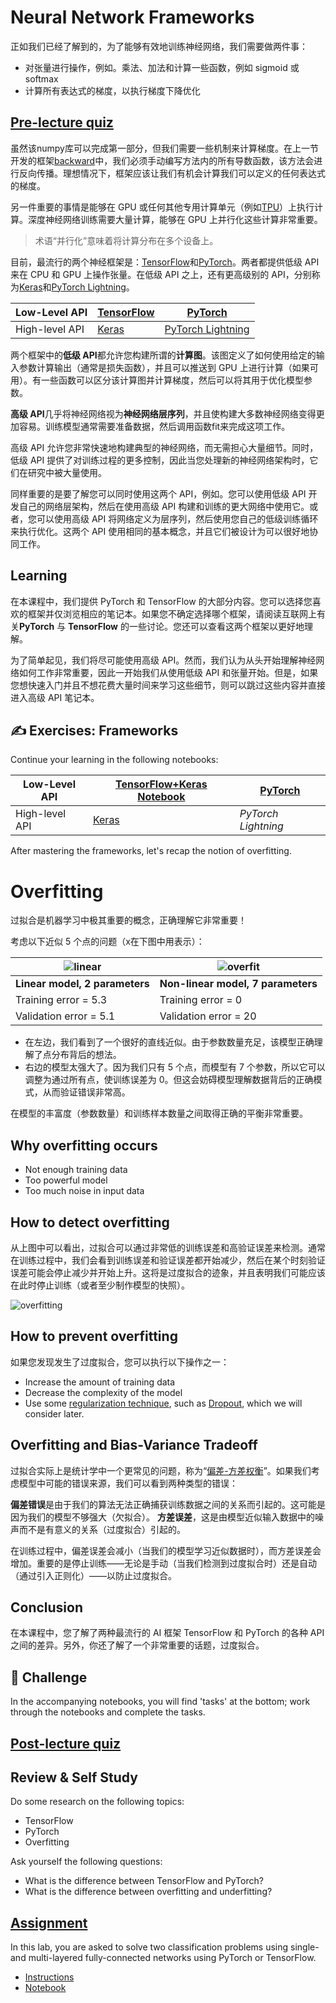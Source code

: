 # Neural Network Frameworks

<!-- As we have learned already, to be able to train neural networks efficiently we need to do two things: -->
正如我们已经了解到的，为了能够有效地训练神经网络，我们需要做两件事：

<!-- * To operate on tensors, eg. to multiply, add, and compute some functions such as sigmoid or softmax
* To compute gradients of all expressions, in order to perform gradient descent optimization -->

* 对张量进行操作，例如。乘法、加法和计算一些函数，例如 sigmoid 或 softmax
* 计算所有表达式的梯度，以执行梯度下降优化

## [Pre-lecture quiz](https://red-field-0a6ddfd03.1.azurestaticapps.net/quiz/105)

<!-- While the `numpy` library can do the first part, we need some mechanism to compute gradients. In [our framework](../04-OwnFramework/OwnFramework.ipynb) that we have developed in the previous section we had to manually program all derivative functions inside the `backward` method, which does backpropagation. Ideally, a framework should give us the opportunity to compute gradients of *any expression* that we can define. -->

虽然该numpy库可以完成第一部分，但我们需要一些机制来计算梯度。在上一节开发的框架[backward](../04-OwnFramework/OwnFramework.ipynb)中，我们必须手动编写方法内的所有导数函数，该方法会进行反向传播。理想情况下，框架应该让我们有机会计算我们可以定义的任何表达式的梯度。

<!-- Another important thing is to be able to perform computations on GPU, or any other specialized compute units, such as [TPU](https://en.wikipedia.org/wiki/Tensor_Processing_Unit). Deep neural network training requires *a lot* of computations, and to be able to parallelize those computations on GPUs is very important. -->

另一件重要的事情是能够在 GPU 或任何其他专用计算单元（例如[TPU](https://en.wikipedia.org/wiki/Tensor_Processing_Unit)）上执行计算。深度神经网络训练需要大量计算，能够在 GPU 上并行化这些计算非常重要。

<!-- > ✅ The term 'parallelize' means to distribute the computations over multiple devices. -->
> 术语“并行化”意味着将计算分布在多个设备上。

<!-- Currently, the two most popular neural frameworks are: [TensorFlow](http://TensorFlow.org) and [PyTorch](https://pytorch.org/). Both provide a low-level API to operate with tensors on both CPU and GPU. On top of the low-level API, there is also higher-level API, called [Keras](https://keras.io/) and [PyTorch Lightning](https://pytorchlightning.ai/) correspondingly. -->

目前，最流行的两个神经框架是：[TensorFlow](http://TensorFlow.org)和[PyTorch](https://pytorch.org/)。两者都提供低级 API 来在 CPU 和 GPU 上操作张量。在低级 API 之上，还有更高级别的 API，分别称为[Keras](https://keras.io/)和[PyTorch Lightning](https://pytorchlightning.ai/)。

Low-Level API | [TensorFlow](http://TensorFlow.org) | [PyTorch](https://pytorch.org/)
--------------|-------------------------------------|--------------------------------
High-level API| [Keras](https://keras.io/) | [PyTorch Lightning](https://pytorchlightning.ai/)

<!-- **Low-level APIs** in both frameworks allow you to build so-called **computational graphs**. This graph defines how to compute the output (usually the loss function) with given input parameters, and can be pushed for computation on GPU, if it is available. There are functions to differentiate this computational graph and compute gradients, which can then be used for optimizing model parameters. -->

两个框架中的**低级 API**都允许您构建所谓的**计算图**。该图定义了如何使用给定的输入参数计算输出（通常是损失函数），并且可以推送到 GPU 上进行计算（如果可用）。有一些函数可以区分该计算图并计算梯度，然后可以将其用于优化模型参数。

<!-- **High-level APIs** pretty much consider neural networks as a **sequence of layers**, and make constructing most of the neural networks much easier. Training the model usually requires preparing the data and then calling a `fit` function to do the job. -->

**高级 API**几乎将神经网络视为**神经网络层序列**，并且使构建大多数神经网络变得更加容易。训练模型通常需要准备数据，然后调用函数fit来完成这项工作。

<!-- The high-level API allows you to construct typical neural networks very quickly without worrying about lots of details. At the same time, low-level API offer much more control over the training process, and thus they are used a lot in research, when you are dealing with new neural network architectures. -->
高级 API 允许您非常快速地构建典型的神经网络，而无需担心大量细节。同时，低级 API 提供了对训练过程的更多控制，因此当您处理新的神经网络架构时，它们在研究中被大量使用。


<!-- It is also important to understand that you can use both APIs together, eg. you can develop your own network layer architecture using low-level API, and then use it inside the larger network constructed and trained with the high-level API. Or you can define a network using the high-level API as a sequence of layers, and then use your own low-level training loop to perform optimization. Both APIs use the same basic underlying concepts, and they are designed to work well together. -->
同样重要的是要了解您可以同时使用这两个 API，例如。您可以使用低级 API 开发自己的网络层架构，然后在使用高级 API 构建和训练的更大网络中使用它。或者，您可以使用高级 API 将网络定义为层序列，然后使用您自己的低级训练循环来执行优化。这两个 API 使用相同的基本概念，并且它们被设计为可以很好地协同工作。

## Learning

<!-- In this course, we offer most of the content both for PyTorch and TensorFlow. You can choose your preferred framework and only go through the corresponding notebooks. If you are not sure which framework to choose, read some discussions on the internet regarding **PyTorch vs. TensorFlow**. You can also have a look at both frameworks to get better understanding. -->

在本课程中，我们提供 PyTorch 和 TensorFlow 的大部分内容。您可以选择您喜欢的框架并仅浏览相应的笔记本。如果您不确定选择哪个框架，请阅读互联网上有关**PyTorch** 与 **TensorFlow** 的一些讨论。您还可以查看这两个框架以更好地理解。

<!-- Where possible, we will use High-Level APIs for simplicity. However, we believe it is important to understand how neural networks work from the ground up, thus in the beginning we start by working with low-level API and tensors. However, if you want to get going fast and do not want to spend a lot of time on learning these details, you can skip those and go straight into high-level API notebooks. -->

为了简单起见，我们将尽可能使用高级 API。然而，我们认为从头开始理解神经网络如何工作非常重要，因此一开始我们从使用低级 API 和张量开始。但是，如果您想快速入门并且不想花费大量时间来学习这些细节，则可以跳过这些内容并直接进入高级 API 笔记本。

## ✍️ Exercises: Frameworks

Continue your learning in the following notebooks:

Low-Level API | [TensorFlow+Keras Notebook](IntroKerasTF.ipynb) | [PyTorch](IntroPyTorch.ipynb)
--------------|-------------------------------------|--------------------------------
High-level API| [Keras](IntroKeras.ipynb) | *PyTorch Lightning*

After mastering the frameworks, let's recap the notion of overfitting.

# Overfitting

<!-- Overfitting is an extremely important concept in machine learning, and it is very important to get it right! -->
过拟合是机器学习中极其重要的概念，正确理解它非常重要！

<!-- Consider the following problem of approximating 5 dots (represented by `x` on the graphs below): -->
考虑以下近似 5 个点的问题（x在下图中用表示）：

![linear](../images/overfit1.jpg) | ![overfit](../images/overfit2.jpg)
-------------------------|--------------------------
**Linear model, 2 parameters** | **Non-linear model, 7 parameters**
Training error = 5.3 | Training error = 0
Validation error = 5.1 | Validation error = 20

<!-- * On the left, we see a good straight line approximation. Because the number of parameters is adequate, the model gets the idea behind point distribution right. -->
<!-- * On the right, the model is too powerful. Because we only have 5 points and the model has 7 parameters, it can adjust in such a way as to pass through all points, making training the error to be 0. However, this prevents the model from understanding the correct pattern behind data, thus the validation error is very high. -->

* 在左边，我们看到了一个很好的直线近似。由于参数数量充足，该模型正确理解了点分布背后的想法。
* 右边的模型太强大了。因为我们只有 5 个点，而模型有 7 个参数，所以它可以调整为通过所有点，使训练误差为 0。但这会妨碍模型理解数据背后的正确模式，从而验证错误非常高。

<!-- It is very important to strike a correct balance between the richness of the model (number of parameters) and the number of training samples. -->
在模型的丰富度（参数数量）和训练样本数量之间取得正确的平衡非常重要。

## Why overfitting occurs

  * Not enough training data
  * Too powerful model
  * Too much noise in input data

## How to detect overfitting

<!-- As you can see from the graph above, overfitting can be detected by a very low training error, and a high validation error. Normally during training we will see both training and validation errors starting to decrease, and then at some point validation error might stop decreasing and start rising. This will be a sign of overfitting, and the indicator that we should probably stop training at this point (or at least make a snapshot of the model). -->
从上图中可以看出，过拟合可以通过非常低的训练误差和高验证误差来检测。通常在训练过程中，我们会看到训练误差和验证误差都开始减少，然后在某个时刻验证误差可能会停止减少并开始上升。这将是过度拟合的迹象，并且表明我们可能应该在此时停止训练（或者至少制作模型的快照）。

![overfitting](../images/Overfitting.png)

## How to prevent overfitting

<!-- If you can see that overfitting occurs, you can do one of the following: -->
如果您发现发生了过度拟合，您可以执行以下操作之一：

 * Increase the amount of training data
 * Decrease the complexity of the model
 * Use some [regularization technique](../../4-ComputerVision/08-TransferLearning/TrainingTricks.md), such as [Dropout](../../4-ComputerVision/08-TransferLearning/TrainingTricks.md#Dropout), which we will consider later.

## Overfitting and Bias-Variance Tradeoff

<!-- Overfitting is actually a case of a more generic problem in statistics called [Bias-Variance Tradeoff](https://en.wikipedia.org/wiki/Bias%E2%80%93variance_tradeoff). If we consider the possible sources of error in our model, we can see two types of errors: -->
过拟合实际上是统计学中一个更常见的问题，称为“[偏差-方差权衡](https://en.wikipedia.org/wiki/Bias%E2%80%93variance_tradeoff)”。如果我们考虑模型中可能的错误来源，我们可以看到两种类型的错误：

<!-- * **Bias errors** are caused by our algorithm not being able to capture the relationship between training data correctly. It can result from the fact that our model is not powerful enough (**underfitting**). -->
<!-- * **Variance errors**, which are caused by the model approximating noise in the input data instead of meaningful relationship (**overfitting**). -->

**偏差错误**是由于我们的算法无法正确捕获训练数据之间的关系而引起的。这可能是因为我们的模型不够强大（欠拟合）。
**方差误差**，这是由模型近似输入数据中的噪声而不是有意义的关系（过度拟合）引起的。

<!-- During training, bias error decreases (as our model learns to approximate the data), and variance error increases. It is important to stop training - either manually (when we detect overfitting) or automatically (by introducing regularization) - to prevent overfitting. -->
在训练过程中，偏差误差会减小（当我们的模型学习近似数据时），而方差误差会增加。重要的是停止训练——无论是手动（当我们检测到过度拟合时）还是自动（通过引入正则化）——以防止过度拟合。

## Conclusion

<!-- In this lesson, you learned about the differences between the various APIs for the two most popular AI frameworks, TensorFlow and PyTorch. In addition, you learned about a very important topic, overfitting. -->
在本课程中，您了解了两种最流行的 AI 框架 TensorFlow 和 PyTorch 的各种 API 之间的差异。另外，你还了解了一个非常重要的话题，过度拟合。

## 🚀 Challenge

In the accompanying notebooks, you will find 'tasks' at the bottom; work through the notebooks and complete the tasks.

## [Post-lecture quiz](https://red-field-0a6ddfd03.1.azurestaticapps.net/quiz/205)

## Review & Self Study

Do some research on the following topics:

- TensorFlow
- PyTorch
- Overfitting

Ask yourself the following questions:

- What is the difference between TensorFlow and PyTorch?
- What is the difference between overfitting and underfitting?

## [Assignment](lab/README.md)

In this lab, you are asked to solve two classification problems using single- and multi-layered fully-connected networks using PyTorch or TensorFlow.

* [Instructions](lab/README.md)
* [Notebook](lab/LabFrameworks.ipynb)

